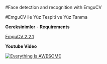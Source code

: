 #Face detection and recognition with EmguCV

#EmguCV ile Yüz Tespiti ve Yüz Tanıma

**Gereksinimler** - **Requirements**

[EmguCV 2.2.1](https://sourceforge.net/projects/emgucv/files/emgucv/2.2.1/)


**Youtube Video**

[![Everything Is AWESOME](http://image.prntscr.com/image/9eb2fd2b97a24d20a2d8801d8783d898.png)](https://youtu.be/0wxWdCc_TFo "Face detect and recognition")
